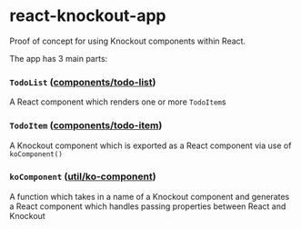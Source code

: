 # react-knockout-app

Proof of concept for using Knockout components within React.

The app has 3 main parts:

### `TodoList` ([components/todo-list](src/components/todo-list/todo-list.js))
A React component which renders one or more `TodoItem`s

### `TodoItem` ([components/todo-item](components/todo-item/todo-item.js))
A Knockout component which is exported as a React component via use of `koComponent()`

### `koComponent` ([util/ko-component](util/ko-component/ko-component.js))
A function which takes in a name of a Knockout component and generates a React component which handles passing properties between React and Knockout
